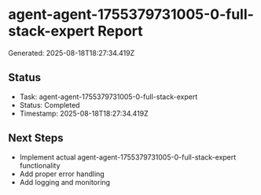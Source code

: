 # agent-agent-1755379731005-0-full-stack-expert Report

Generated: 2025-08-18T18:27:34.419Z

## Status
- Task: agent-agent-1755379731005-0-full-stack-expert
- Status: Completed
- Timestamp: 2025-08-18T18:27:34.419Z

## Next Steps
- Implement actual agent-agent-1755379731005-0-full-stack-expert functionality
- Add proper error handling
- Add logging and monitoring
